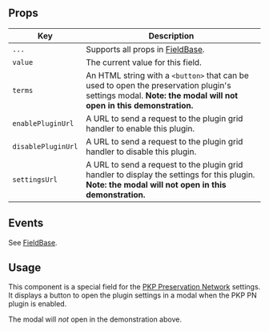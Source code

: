 ## Props

| Key | Description |
| --- | --- |
| `...` | Supports all props in [FieldBase](#/component/Form/fields/FieldBase). |
| `value` | The current value for this field. |
| `terms` | An HTML string with a `<button>` that can be used to open the preservation plugin's settings modal. **Note: the modal will not open in this demonstration.** |
| `enablePluginUrl` | A URL to send a request to the plugin grid handler to enable this plugin. |
| `disablePluginUrl` | A URL to send a request to the plugin grid handler to disable this plugin. |
| `settingsUrl` | A URL to send a request to the plugin grid handler to display the settings for this plugin. **Note: the modal will not open in this demonstration.** |

## Events

See [FieldBase](#/component/Form/fields/FieldBase).

## Usage

This component is a special field for the [PKP Preservation Network](https://pkp.sfu.ca/pkp-pn/) settings. It displays a button to open the plugin settings in a modal when the PKP PN plugin is enabled.

The modal will _not_ open in the demonstration above.
